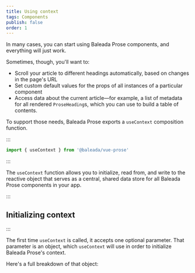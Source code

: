 ```yaml
---
title: Using context
tags: Components
publish: false
order: 1
---
```


In many cases, you can start using Baleada Prose components, and everything will just work.

Sometimes, though, you'll want to:
- Scroll your article to different headings automatically, based on changes in the page's URL
- Set custom default values for the props of all instances of a particular component
- Access data about the current article—for example, a list of metadata for all rendered `ProseHeading`s, which you can use to build a table of contents.

To support those needs, Baleada Prose exports a `useContext` composition function.

:::
```js
import { useContext } from '@baleada/vue-prose'
```
:::

The `useContext` function allows you to initialize, read from, and write to the reactive object that serves as a central, shared data store for all Baleada Prose components in your app.


:::
## Initializing context
:::

The first time `useContext` is called, it accepts one optional parameter. That parameter is an object, which `useContext` will use in order to initialize Baleada Prose's context.

Here's a full breakdown of that object:


